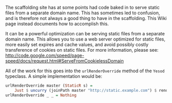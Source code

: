 The scaffolding site has at some points had code baked in to serve static files from a separate domain name. This has sometimes led to confusion, and is therefore not always a good thing to have in the scaffolding. This Wiki page instead documents how to accomplish this.

It can be a powerful optimization can be serving static files from a separate
domain name. This allows you to use a web server optimized for static
files, more easily set expires and cache values, and avoid possibly
costly transference of cookies on static files. For more information,
please see: http://code.google.com/speed/page-speed/docs/request.html#ServeFromCookielessDomain

All of the work for this goes into the `urlRenderOverride` method of the `Yesod` typeclass. A simple implementation would be:

```haskell
urlRenderOverride master (StaticR s) =
    Just $ uncurry (joinPath master "http://static.example.com") $ renderRoute s
urlRenderOverride _ _ = Nothing
```